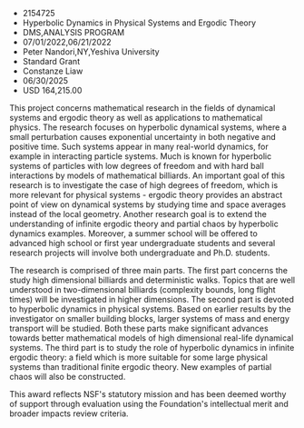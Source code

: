 
* 2154725
* Hyperbolic Dynamics in Physical Systems and Ergodic Theory
* DMS,ANALYSIS PROGRAM
* 07/01/2022,06/21/2022
* Peter Nandori,NY,Yeshiva University
* Standard Grant
* Constanze Liaw
* 06/30/2025
* USD 164,215.00

This project concerns mathematical research in the fields of dynamical systems
and ergodic theory as well as applications to mathematical physics. The research
focuses on hyperbolic dynamical systems, where a small perturbation causes
exponential uncertainty in both negative and positive time. Such systems appear
in many real-world dynamics, for example in interacting particle systems. Much
is known for hyperbolic systems of particles with low degrees of freedom and
with hard ball interactions by models of mathematical billiards. An important
goal of this research is to investigate the case of high degrees of freedom,
which is more relevant for physical systems - ergodic theory provides an
abstract point of view on dynamical systems by studying time and space averages
instead of the local geometry. Another research goal is to extend the
understanding of infinite ergodic theory and partial chaos by hyperbolic
dynamics examples. Moreover, a summer school will be offered to advanced high
school or first year undergraduate students and several research projects will
involve both undergraduate and Ph.D. students.

The research is comprised of three main parts. The first part concerns the study
high dimensional billiards and deterministic walks. Topics that are well
understood in two-dimensional billiards (complexity bounds, long flight times)
will be investigated in higher dimensions. The second part is devoted to
hyperbolic dynamics in physical systems. Based on earlier results by the
investigator on smaller building blocks, larger systems of mass and energy
transport will be studied. Both these parts make significant advances towards
better mathematical models of high dimensional real-life dynamical systems. The
third part is to study the role of hyperbolic dynamics in infinite ergodic
theory: a field which is more suitable for some large physical systems than
traditional finite ergodic theory. New examples of partial chaos will also be
constructed.

This award reflects NSF's statutory mission and has been deemed worthy of
support through evaluation using the Foundation's intellectual merit and broader
impacts review criteria.

